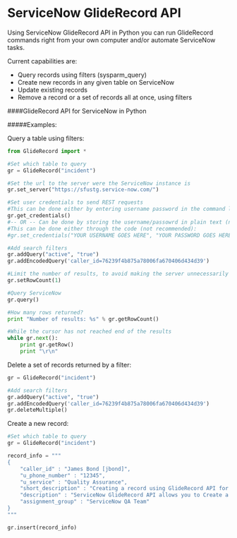 ServiceNow GlideRecord API
==========================
Using ServiceNow GlideRecord API in Python you can run GlideRecord commands right from your own computer and/or automate ServiceNow tasks.

Current capabilities are:
- Query records using filters (sysparm_query)
- Create new records in any given table on ServiceNow
- Update existing records
- Remove a record or a set of records all at once, using filters

####GlideRecord API for ServiceNow in Python


#####Examples:

Query a table using filters:

```python
from GlideRecord import *

#Set which table to query
gr = GlideRecord("incident")

#Set the url to the server were the ServiceNow instance is
gr.set_server("https://sfustg.service-now.com/")

#Set user credentials to send REST requests
#This can be done either by entering username password in the command line (recommended):
gr.get_credentials()
#-- OR -- Can be done by storing the username/passowrd in plain text (not recommended)
#This can be done either through the code (not recommended):
#gr.set_credentials("YOUR USERNAME GOES HERE", "YOUR PASSWORD GOES HERE")

#Add search filters
gr.addQuery("active", "true")
gr.addEncodedQuery('caller_id=76239f4b875a78006fa670406d434d39')

#Limit the number of results, to avoid making the server unnecessarily busy (The default is 100 results per query)
gr.setRowCount(1)

#Query ServiceNow
gr.query()

#How many rows returned?
print "Number of results: %s" % gr.getRowCount()

#While the cursor has not reached end of the results
while gr.next():
    print gr.getRow()
    print "\r\n"

```

Delete a set of records returned by a filter:

```python
gr = GlideRecord("incident")

#Add search filters
gr.addQuery("active", "true")
gr.addEncodedQuery('caller_id=76239f4b875a78006fa670406d434d39')
gr.deleteMultiple()

```

Create a new record:

```python
#Set which table to query
gr = GlideRecord("incident")

record_info = """
{
    "caller_id" : "James Bond [jbond]",
    "u_phone_number" : "12345",
    "u_service" : "Quality Assurance",
    "short_description" : "Creating a record using GlideRecord API for Python",
    "description" : "ServiceNow GlideRecord API allows you to Create a record using Python", 
    "assignment_group" : "ServiceNow QA Team"
}
"""

gr.insert(record_info)

```
